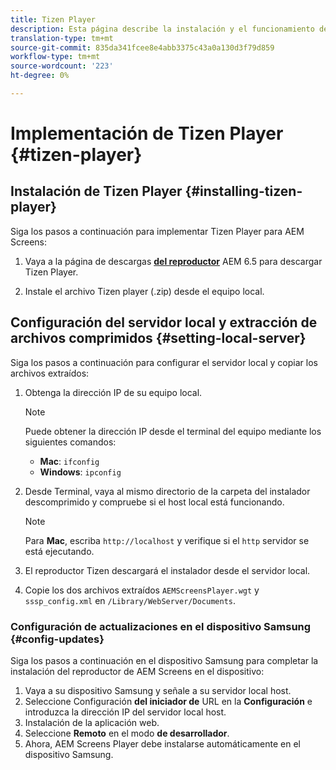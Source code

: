 ```yaml
---
title: Tizen Player
description: Esta página describe la instalación y el funcionamiento de Tizen Player.
translation-type: tm+mt
source-git-commit: 835da341fcee8e4abb3375c43a0a130d3f79d859
workflow-type: tm+mt
source-wordcount: '223'
ht-degree: 0%

---
```



# Implementación de Tizen Player {#tizen-player}

## Instalación de Tizen Player {#installing-tizen-player}

Siga los pasos a continuación para implementar Tizen Player para AEM Screens:

1. Vaya a la página de descargas [**del reproductor**](https://download.macromedia.com/screens/) AEM 6.5 para descargar Tizen Player.

1. Instale el archivo Tizen player (.zip) desde el equipo local.

## Configuración del servidor local y extracción de archivos comprimidos {#setting-local-server}

Siga los pasos a continuación para configurar el servidor local y copiar los archivos extraídos:

1. Obtenga la dirección IP de su equipo local.

   >[!NOTE]
   >Puede obtener la dirección IP desde el terminal del equipo mediante los siguientes comandos:
   >* **Mac**: `ifconfig`
   >* **Windows**: `ipconfig`


1. Desde Terminal, vaya al mismo directorio de la carpeta del instalador descomprimido y compruebe si el host local está funcionando.

   >[!NOTE]
   >Para **Mac**, escriba `http://localhost` y verifique si el `http` servidor se está ejecutando.

1. El reproductor Tizen descargará el instalador desde el servidor local.

1. Copie los dos archivos extraídos `AEMScreensPlayer.wgt` y `sssp_config.xml` en `/Library/WebServer/Documents`.

### Configuración de actualizaciones en el dispositivo Samsung {#config-updates}

Siga los pasos a continuación en el dispositivo Samsung para completar la instalación del reproductor de AEM Screens en el dispositivo:

1. Vaya a su dispositivo Samsung y señale a su servidor local host.
1. Seleccione Configuración **del iniciador de** URL en la **Configuración** e introduzca la dirección IP del servidor local host.
1. Instalación de la aplicación web.
1. Seleccione **Remoto** en el modo **de desarrollador**.
1. Ahora, AEM Screens Player debe instalarse automáticamente en el dispositivo Samsung.


